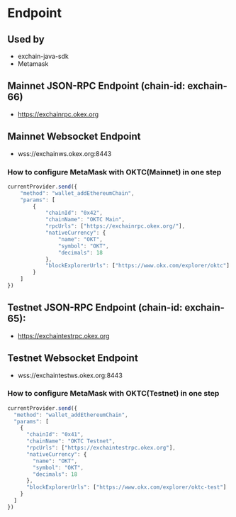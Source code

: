 # Endpoint

## Used by
- exchain-java-sdk
- Metamask

## Mainnet JSON-RPC Endpoint (chain-id: exchain-66)
- https://exchainrpc.okex.org

## Mainnet Websocket Endpoint
- wss://exchainws.okex.org:8443

### How to configure MetaMask with OKTC(Mainnet) in one step

```javascript
currentProvider.send({
    "method": "wallet_addEthereumChain",
    "params": [
        {
            "chainId": "0x42",
            "chainName": "OKTC Main",
            "rpcUrls": ["https://exchainrpc.okex.org/"],
            "nativeCurrency": {
                "name": "OKT",
                "symbol": "OKT",
                "decimals": 18
            },
            "blockExplorerUrls": ["https://www.okx.com/explorer/oktc"]
        }
    ]
})
```

## Testnet JSON-RPC Endpoint (chain-id: exchain-65):
- https://exchaintestrpc.okex.org

## Testnet Websocket Endpoint
- wss://exchaintestws.okex.org:8443

### How to configure MetaMask with OKTC(Testnet) in one step

```javascript
currentProvider.send({
  "method": "wallet_addEthereumChain",
  "params": [
    {
      "chainId": "0x41",
      "chainName": "OKTC Testnet",
      "rpcUrls": ["https://exchaintestrpc.okex.org"],
      "nativeCurrency": {
        "name": "OKT",
        "symbol": "OKT",
        "decimals": 18
      },
      "blockExplorerUrls": ["https://www.okx.com/explorer/oktc-test"]
    }
  ]
})
```





